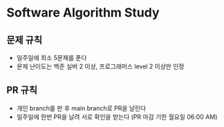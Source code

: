 # Software Algorithm Study


## 문제 규칙

- 일주일에 최소 5문제를 푼다
- 문제 난이도는 백준 실버 2 이상, 프로그래머스 level 2 이상만 인정


## PR 규칙
- 개인 branch를 판 후 main branch로 PR을 날린다
- 일주일에 한번 PR을 날려 서로 확인을 받는다 (PR 마감 기한 월요일 06:00 AM)
